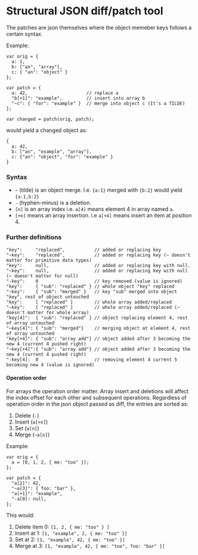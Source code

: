 Structural JSON diff/patch tool
===============================

The patches are json themselves where the object memeber keys follows
a certain syntax.

Example:

    var orig = {
      a: 1,
      b: ["an", "array"],
      c: { "an": "object" }
    };
 
    var patch = {
      a: 42,                      // replace a
      "b[+1]": "example",         // insert into array b
      "~c": { "for": "example" }  // merge into object c (It's a TILDE)
    };

    var changed = patch(orig, patch);

would yield a changed object as:

    {
      a: 42,
      b: ["an", "example", "array"],
      c: {"an": "object", "for": "example" }
    }

### Syntax ###

* `~` (tilde) is an object merge. I.e. `{a:1}` merged with `{b:2}` would yield `{a:1,b:2}`
* `-` (hyphen-minus) is a deletion.
* `[n]` is an array index i.e. `a[4]` means element 4 in array named `a`.
* `[+n]` means an array insertion. i.e `a[+4]` means insert an item at position 4.

### Further definitions ###

    "key":     "replaced",           // added or replacing key
    "~key":    "replaced",           // added or replacing key (~ doesn't matter for primitive data types)
    "key":     null,                 // added or replacing key with null.
    "~key":    null,                 // added or replacing key with null (~ doesn't matter for null)
    "-key":    0                     // key removed (value is ignored)
    "key":     { "sub": "replaced" } // whole object "key" replaced
    "~key":    { "sub": "merged" }   // key "sub" merged into object "key", rest of object untouched
    "key":     [ "replaced" ]        // whole array added/replaced
    "~key":    [ "replaced" ]        // whole array added/replaced (~ doesn't matter for whole array)
    "key[4]":  { "sub": "replaced" } // object replacing element 4, rest of array untouched
    "~key[4]": { "sub": "merged"}    // merging object at element 4, rest of array untouched
    "key[+4]": { "sub": "array add"} // object added after 3 becoming the new 4 (current 4 pushed right)
    "~key[+4]":{ "sub": "array add"} // object added after 3 becoming the new 4 (current 4 pushed right)
    "-key[4]:  0                     // removing element 4 current 5 becoming new 4 (value is ignored)

#### Operation order ####

For arrays the operation order matter. Array insert and deletions will affect the index offset for each other and 
subsequent operations. Regardless of operation order in the json object passed as diff, the entries are sorted as:

1. Delete (`-`)
2. Insert (`a[+n]`)
3. Set (`a[n]`)
4. Merge (`~a[n]`)

Example:

    var orig = {
      a = [0, 1, 2, { me: "too" }];    
    };

    var patch = {
      "a[2]": 42,
      "~a[3]": { foo: "bar" },
      "a[+1]": "example",
      "-a[0]: null,
    };

This would:

1. Delete item 0: `[1, 2, { me: "too" } ]`
2. Insert at 1: `[1, "example", 2, { me: "too" }]`
3. Set at 2: `[1, "example", 42, { me: "too" }]`
4. Merge at 3: `[1, "example", 42, { me: "too", foo: "bar" }]`
